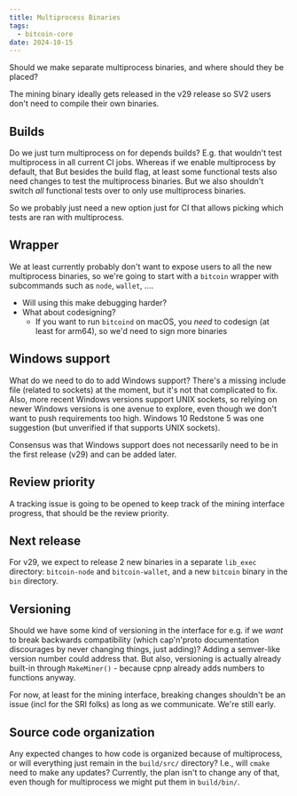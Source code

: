 ```yaml
---
title: Multiprocess Binaries
tags:
  - bitcoin-core
date: 2024-10-15
---
```

Should we make separate multiprocess binaries, and where should they be placed?

The mining binary ideally gets released in the v29 release so SV2 users don't need to compile their own binaries.

## Builds

Do we just turn multiprocess on for depends builds? E.g. that wouldn't test multiprocess in all current CI jobs. Whereas if we enable multiprocess by default, that
But besides the build flag, at least some functional tests also need changes to test the multiprocess binaries. But we also shouldn't switch _all_ functional tests over to only use multiprocess binaries.

So we probably just need a new option just for CI that allows picking which tests are ran with multiprocess.

## Wrapper

We at least currently probably don't want to expose users to all the new multiprocess binaries, so we're going to start with a `bitcoin` wrapper with subcommands such as `node`, `wallet`, ....

- Will using this make debugging harder?
- What about codesigning?
  - If you want to run `bitcoind` on macOS, you _need_ to codesign (at least for arm64), so we'd need to sign more binaries

## Windows support

What do we need to do to add Windows support? There's a missing include file (related to sockets) at the moment, but it's not that complicated to fix. Also, more recent Windows versions support UNIX sockets, so relying on newer Windows versions is one avenue to explore, even though we don't want to push requirements too high. Windows 10 Redstone 5 was one suggestion (but unverified if that supports UNIX sockets).

Consensus was that Windows support does not necessarily need to be in the first release (v29) and can be added later.

## Review priority

A tracking issue is going to be opened to keep track of the mining interface progress, that should be the review priority.

## Next release

For v29, we expect to release 2 new binaries in a separate `lib_exec` directory: `bitcoin-node` and `bitcoin-wallet`, and a new `bitcoin` binary in the `bin` directory.

## Versioning

Should we have some kind of versioning in the interface for e.g. if we _want_ to break backwards compatibility (which cap'n'proto documentation discourages by never changing things, just adding)? Adding a semver-like version number could address that. But also, versioning is actually already built-in through `MakeMiner()` - because cpnp already adds numbers to functions anyway.

For now, at least for the mining interface, breaking changes shouldn't be an issue (incl for the SRI folks) as long as we communicate. We're still early.

## Source code organization

Any expected changes to how code is organized because of multiprocess, or will everything just remain in the `build/src/` directory? I.e., will `cmake` need to make any updates? Currently, the plan isn't to change any of that, even though for multiprocess we might put them in `build/bin/`.
